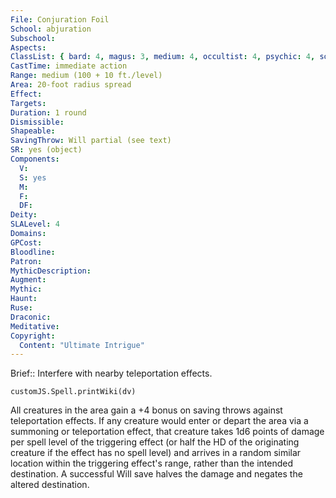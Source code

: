 ```yaml
---
File: Conjuration Foil
School: abjuration
Subschool: 
Aspects: 
ClassList: { bard: 4, magus: 3, medium: 4, occultist: 4, psychic: 4, sorcerer: 4, wizard: 4, spiritualist: 4, summoner: 3, unchained summoner: 3, witch: 4 }
CastTime: immediate action
Range: medium (100 + 10 ft./level)
Area: 20-foot radius spread
Effect: 
Targets: 
Duration: 1 round
Dismissible: 
Shapeable: 
SavingThrow: Will partial (see text)
SR: yes (object)
Components:
  V: 
  S: yes
  M: 
  F: 
  DF: 
Deity: 
SLALevel: 4
Domains: 
GPCost: 
Bloodline: 
Patron: 
MythicDescription: 
Augment: 
Mythic: 
Haunt: 
Ruse: 
Draconic: 
Meditative: 
Copyright:
  Content: "Ultimate Intrigue"
---
```

Brief:: Interfere with nearby teleportation effects.

```dataviewjs
customJS.Spell.printWiki(dv)
```

All creatures in the area gain a +4 bonus on saving throws against teleportation effects. If any creature would enter or depart the area via a summoning or teleportation effect, that creature takes 1d6 points of damage per spell level of the triggering effect (or half the HD of the originating creature if the effect has no spell level) and arrives in a random similar location within the triggering effect's range, rather than the intended destination. A successful Will save halves the damage and negates the altered destination.
